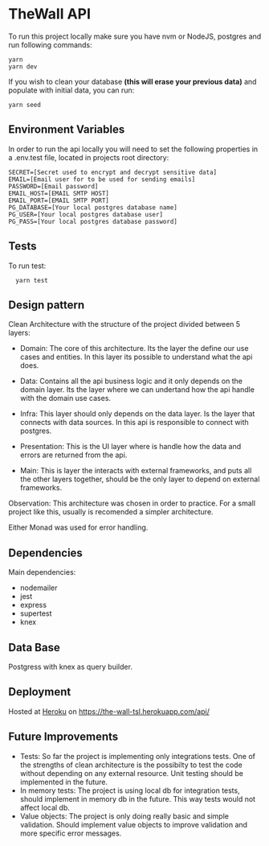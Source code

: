 # TheWall API

To run this project locally make sure you have nvm or NodeJS, postgres and run following commands:

    yarn
    yarn dev

If you wish to clean your database <strong>(this will erase your previous data)</strong> and populate with initial data, you can run:

    yarn seed

<p>

## Environment Variables

In order to run the api locally you will need to set the following properties in a .env.test file, located in projects root directory:

    SECRET=[Secret used to encrypt and decrypt sensitive data]
    EMAIL=[Email user for to be used for sending emails]
    PASSWORD=[Email password]
    EMAIL_HOST=[EMAIL SMTP HOST]
    EMAIL_PORT=[EMAIL SMTP PORT]
    PG_DATABASE=[Your local postgres database name]
    PG_USER=[Your local postgres database user]
    PG_PASS=[Your local postgres database password]

## Tests

To run test:

      yarn test

## Design pattern

Clean Architecture with the structure of the project divided between 5 layers:

 - Domain: The core of this architecture. Its the layer the define our use cases and entities. In this layer its possible to understand what the api does. 
 
 - Data: Contains all the api business logic and it only depends on the domain layer. Its the layer where we can undertand how the api handle with the domain use cases.
 
 - Infra: This layer should only depends on the data layer. Is the layer that connects with data sources. In this api is responsible to connect with postgres.

 - Presentation: This is the UI layer where is handle how the data and errors are returned from the api.
 
 - Main: This is layer the interacts with external frameworks, and puts all the other layers together, should be the only layer to depend on external frameworks.

Observation: This architecture was chosen in order to practice. For a small project like this, usually is recomended a simpler architecture.

Either Monad was used for error handling.

## Dependencies

Main dependencies:

- nodemailer
- jest
- express
- supertest
- knex

## Data Base

Postgress with knex as query builder.

## Deployment

Hosted at [Heroku](https://www.heroku.com/) on https://the-wall-tsl.herokuapp.com/api/

## Future Improvements

 - Tests: So far the project is implementing only integrations tests. One of the strengths of clean architecture is the possibilty to test the code without depending on any external resource. Unit testing should be implemented in the future.
 - In memory tests: The project is using local db for integration tests, should implement in memory db in the future. This way tests would not affect local db.
 - Value objects: The project is only doing really basic and simple validation. Should implement value objects to improve validation and more specific error messages.